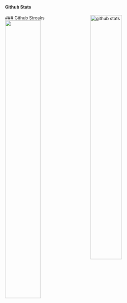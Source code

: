 #### Github Stats
<img src="https://github-readme-stats.vercel.app/api?username=nirajosh&show_icons=true&theme=gotham" alt="github stats" width="45%" align="right"/>
### Github Streaks
<img src="https://github-readme-streak-stats.herokuapp.com/?user=kritika-pattalam&theme=dark" width="48%" >
